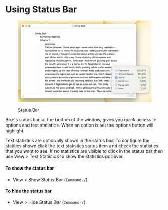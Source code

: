 # Using Status Bar

<figure><img src="../.gitbook/assets/StatusBar.png" alt=""><figcaption><p>Status Bar</p></figcaption></figure>

Bike's status bar, at the bottom of the window, gives you quick access to options and text statistics. When an option is set the options button will highlight.

Text statistics are optionally shown in the status bar. To configure the statitics shown click the text statistics status item and check the statistics that you want to see. If no statistics are visible to click in the status bar then use View > Text Statistics to show the statistics popover.

#### To show the status bar

* View > Show Status Bar (`Command-/`)

#### To hide the status bar

* View > Hide Status Bar (`Command-/`)

